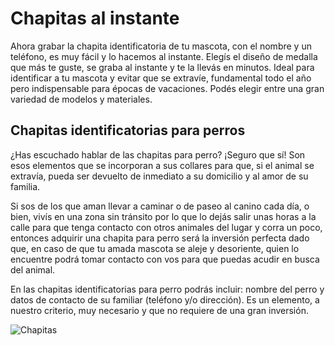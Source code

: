 # Chapitas al instante

Ahora grabar la chapita identificatoria de tu mascota, con el nombre y un teléfono, es muy fácil y lo hacemos al instante. Elegís el diseño de medalla que más te guste, se graba al instante y te la llevás en minutos. Ideal para identificar a tu mascota y evitar que se extravíe, fundamental todo el año pero indispensable para épocas de vacaciones.
Podés elegir entre una gran variedad de modelos y materiales.

## Chapitas identificatorias para perros

¿Has escuchado hablar de las chapitas para perro? ¡Seguro que sí! Son esos elementos que se incorporan a sus collares para que, si el animal se extravía, pueda ser devuelto de inmediato a su domicilio y al amor de su familia.

Si sos de los que aman llevar a caminar o de paseo al canino cada día, o bien, vivís en una zona sin tránsito por lo que lo dejás salir unas horas a la calle para que tenga contacto con otros animales del lugar y corra un poco, entonces adquirir una chapita para perro será la inversión perfecta dado que, en caso de que tu amada mascota se aleje y desoriente, quien lo encuentre podrá tomar contacto con vos para que puedas acudir en busca del animal.

En las chapitas identificatorias para perro podrás incluir: nombre del perro y datos de contacto de su familiar (teléfono y/o dirección). Es un elemento, a nuestro criterio, muy necesario y que no requiere de una gran inversión.

![Chapitas](/arquivos/chapitas.png)
